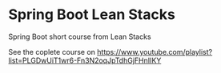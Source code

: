 # Spring Boot Lean Stacks

Spring Boot short course from Lean Stacks

See the coplete course on https://www.youtube.com/playlist?list=PLGDwUiT1wr6-Fn3N2oqJpTdhGjFHnIIKY

